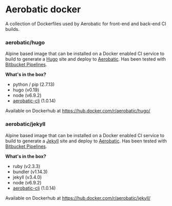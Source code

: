 # Aerobatic docker

A collection of Dockerfiles used by Aerobatic for front-end and back-end CI builds.

### aerobatic/hugo

Alpine based image that can be installed on a Docker enabled CI service to build to generate a [Hugo](https://gohugo.io) site and deploy to [Aerobatic](https://www.aerobatic.com). Has been tested with [Bitbucket Pipelines](https://bitbucket.org/product/features/pipelines).

**What's in the box?**
* python / pip (2.7.13)
* hugo (v0.19)
* node (v6.9.2)
* [aerobatic-cli](https://www.aerobatic.com/docs/cli/) (1.0.14)

Available on Dockerhub at https://hub.docker.com/r/aerobatic/hugo/


### aerobatic/jekyll

Alpine based image that can be installed on a Docker enabled CI service to build to generate a [Jekyll](https://jekyllrb.com) site and deploy to [Aerobatic](https://www.aerobatic.com). Has been tested with [Bitbucket Pipelines](https://bitbucket.org/product/features/pipelines).

**What's in the box?**
* ruby (v2.3.3)
* bundler (v1.14.3)
* jekyll (v3.4.0)
* node (v6.9.2)
* [aerobatic-cli](https://www.aerobatic.com/docs/cli/) (1.0.14)

Available on Dockerhub at https://hub.docker.com/r/aerobatic/jekyll/
